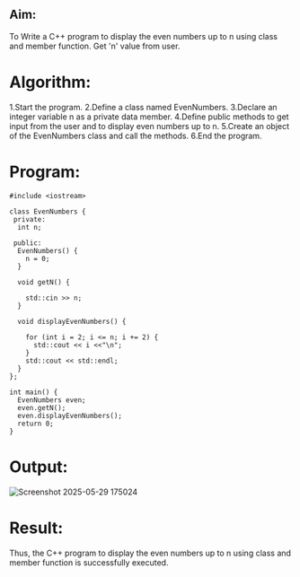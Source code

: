 ## Aim:

To Write a C++ program to display the even numbers up to n using class and member function. Get 'n' value from user.

# Algorithm:

1.Start the program.
2.Define a class named EvenNumbers.
3.Declare an integer variable n as a private data member.
4.Define public methods to get input from the user and to display even numbers up to n.
5.Create an object of the EvenNumbers class and call the methods.
6.End the program.

# Program:
```
#include <iostream>

class EvenNumbers {
 private:
  int n;

 public:
  EvenNumbers() {
    n = 0;
  }

  void getN() {
   
    std::cin >> n;
  }

  void displayEvenNumbers() {
    
    for (int i = 2; i <= n; i += 2) {
      std::cout << i <<"\n";
    }
    std::cout << std::endl;
  }
};

int main() {
  EvenNumbers even;
  even.getN();
  even.displayEvenNumbers();
  return 0;
}

```

# Output:

![Screenshot 2025-05-29 175024](https://github.com/user-attachments/assets/bf4ca010-2f59-42e7-8343-5679b27a2e98)


# Result:

Thus, the  C++ program to display the even numbers up to n using class and member function is successfully executed.

